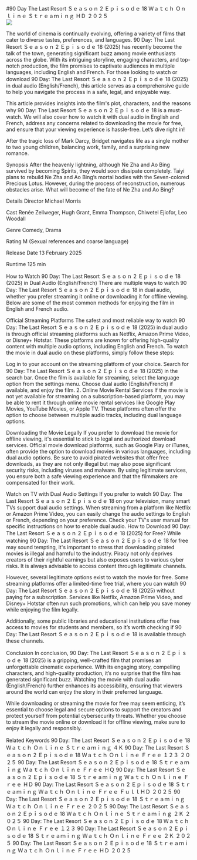 #90 Day The Last Resort Ｓｅａｓｏｎ 2 Ｅｐｉｓｏｄｅ 18 Ｗａｔｃｈ Ｏｎｌｉｎｅ Ｓｔｒｅａｍｉｎｇ ＨＤ ２０２５  
[![](https://i.imgur.com/qSNzIqt.png)](https://movie.rssnews.media/lUVtYhEir.php)  
  
The world of cinema is continually evolving, offering a variety of films that cater to diverse tastes, preferences, and languages. 90 Day: The Last Resort Ｓｅａｓｏｎ 2 Ｅｐｉｓｏｄｅ 18 (2025) has recently become the talk of the town, generating significant buzz among movie enthusiasts across the globe. With its intriguing storyline, engaging characters, and top-notch production, the film promises to captivate audiences in multiple languages, including English and French. For those looking to watch or download 90 Day: The Last Resort Ｓｅａｓｏｎ 2 Ｅｐｉｓｏｄｅ 18 (2025) in dual audio (English/French), this article serves as a comprehensive guide to help you navigate the process in a safe, legal, and enjoyable way.

This article provides insights into the film's plot, characters, and the reasons why 90 Day: The Last Resort Ｓｅａｓｏｎ 2 Ｅｐｉｓｏｄｅ 18 is a must-watch. We will also cover how to watch it with dual audio in English and French, address any concerns related to downloading the movie for free, and ensure that your viewing experience is hassle-free. Let’s dive right in!

After the tragic loss of Mark Darcy, Bridget navigates life as a single mother to two young children, balancing work, family, and a surprising new romance.

Synopsis
After the heavenly lightning, although Ne Zha and Ao Bing survived by becoming Spirits, they would soon dissipate completely. Taiyi plans to rebuild Ne Zha and Ao Bing’s mortal bodies with the Seven-colored Precious Lotus. However, during the process of reconstruction, numerous obstacles arise. What will become of the fate of Ne Zha and Ao Bing?

Details
Director Michael Morris

Cast Renée Zellweger, Hugh Grant, Emma Thompson, Chiwetel Ejiofor, Leo Woodall

Genre Comedy, Drama

Rating M (Sexual references and coarse language)

Release Date 13 February 2025

Runtime 125 min

How to Watch 90 Day: The Last Resort Ｓｅａｓｏｎ 2 Ｅｐｉｓｏｄｅ 18 (2025) in Dual Audio (English/French)
There are multiple ways to watch 90 Day: The Last Resort Ｓｅａｓｏｎ 2 Ｅｐｉｓｏｄｅ 18 in dual audio, whether you prefer streaming it online or downloading it for offline viewing. Below are some of the most common methods for enjoying the film in English and French audio.

Official Streaming Platforms The safest and most reliable way to watch 90 Day: The Last Resort Ｓｅａｓｏｎ 2 Ｅｐｉｓｏｄｅ 18 (2025) in dual audio is through official streaming platforms such as Netflix, Amazon Prime Video, or Disney+ Hotstar. These platforms are known for offering high-quality content with multiple audio options, including English and French.
To watch the movie in dual audio on these platforms, simply follow these steps:

Log in to your account on the streaming platform of your choice. Search for 90 Day: The Last Resort Ｓｅａｓｏｎ 2 Ｅｐｉｓｏｄｅ 18 (2025) in the search bar. Once the film is available for streaming, select the language option from the settings menu. Choose dual audio (English/French) if available, and enjoy the film. 2. Online Movie Rental Services If the movie is not yet available for streaming on a subscription-based platform, you may be able to rent it through online movie rental services like Google Play Movies, YouTube Movies, or Apple TV. These platforms often offer the option to choose between multiple audio tracks, including dual language options.

Downloading the Movie Legally If you prefer to download the movie for offline viewing, it's essential to stick to legal and authorized download services. Official movie download platforms, such as Google Play or iTunes, often provide the option to download movies in various languages, including dual audio options.
Be sure to avoid pirated websites that offer free downloads, as they are not only illegal but may also pose significant security risks, including viruses and malware. By using legitimate services, you ensure both a safe viewing experience and that the filmmakers are compensated for their work.

Watch on TV with Dual Audio Settings If you prefer to watch 90 Day: The Last Resort Ｓｅａｓｏｎ 2 Ｅｐｉｓｏｄｅ 18 on your television, many smart TVs support dual audio settings. When streaming from a platform like Netflix or Amazon Prime Video, you can easily change the audio settings to English or French, depending on your preference. Check your TV's user manual for specific instructions on how to enable dual audio.
How to Download 90 Day: The Last Resort Ｓｅａｓｏｎ 2 Ｅｐｉｓｏｄｅ 18 (2025) for Free?
While watching 90 Day: The Last Resort Ｓｅａｓｏｎ 2 Ｅｐｉｓｏｄｅ 18 for free may sound tempting, it's important to stress that downloading pirated movies is illegal and harmful to the industry. Piracy not only deprives creators of their rightful earnings but also exposes users to various cyber risks. It is always advisable to access content through legitimate channels.

However, several legitimate options exist to watch the movie for free. Some streaming platforms offer a limited-time free trial, where you can watch 90 Day: The Last Resort Ｓｅａｓｏｎ 2 Ｅｐｉｓｏｄｅ 18 (2025) without paying for a subscription. Services like Netflix, Amazon Prime Video, and Disney+ Hotstar often run such promotions, which can help you save money while enjoying the film legally.

Additionally, some public libraries and educational institutions offer free access to movies for students and members, so it’s worth checking if 90 Day: The Last Resort Ｓｅａｓｏｎ 2 Ｅｐｉｓｏｄｅ 18 is available through these channels.

Conclusion
In conclusion, 90 Day: The Last Resort Ｓｅａｓｏｎ 2 Ｅｐｉｓｏｄｅ 18 (2025) is a gripping, well-crafted film that promises an unforgettable cinematic experience. With its engaging story, compelling characters, and high-quality production, it’s no surprise that the film has generated significant buzz. Watching the movie with dual audio (English/French) further enhances its accessibility, ensuring that viewers around the world can enjoy the story in their preferred language.

While downloading or streaming the movie for free may seem enticing, it’s essential to choose legal and secure options to support the creators and protect yourself from potential cybersecurity threats. Whether you choose to stream the movie online or download it for offline viewing, make sure to enjoy it legally and responsibly.

Related Keywords
90 Day: The Last Resort Ｓｅａｓｏｎ 2 Ｅｐｉｓｏｄｅ 18 Ｗａｔｃｈ Ｏｎｌｉｎｅ Ｓｔｒｅａｍｉｎｇ ４Ｋ
90 Day: The Last Resort Ｓｅａｓｏｎ 2 Ｅｐｉｓｏｄｅ 18 Ｗａｔｃｈ Ｏｎｌｉｎｅ Ｆｒｅｅ １２３ ２０２５
90 Day: The Last Resort Ｓｅａｓｏｎ 2 Ｅｐｉｓｏｄｅ 18 Ｓｔｒｅａｍｉｎｇ Ｗａｔｃｈ Ｏｎｌｉｎｅ Ｆｒｅｅ ＨＱ
90 Day: The Last Resort Ｓｅａｓｏｎ 2 Ｅｐｉｓｏｄｅ 18 Ｓｔｒｅａｍｉｎｇ Ｗａｔｃｈ Ｏｎｌｉｎｅ Ｆｒｅｅ ＨＤ
90 Day: The Last Resort Ｓｅａｓｏｎ 2 Ｅｐｉｓｏｄｅ 18 Ｓｔｒｅａｍｉｎｇ Ｗａｔｃｈ Ｏｎｌｉｎｅ Ｆｒｅｅ ＦｕｌｌＨＤ ２０２５
90 Day: The Last Resort Ｓｅａｓｏｎ 2 Ｅｐｉｓｏｄｅ 18 Ｓｔｒｅａｍｉｎｇ Ｗａｔｃｈ Ｏｎｌｉｎｅ Ｆｒｅｅ ２０２５
90 Day: The Last Resort Ｓｅａｓｏｎ 2 Ｅｐｉｓｏｄｅ 18 Ｗａｔｃｈ Ｏｎｌｉｎｅ Ｓｔｒｅａｍｉｎｇ ２Ｋ ２０２５
90 Day: The Last Resort Ｓｅａｓｏｎ 2 Ｅｐｉｓｏｄｅ 18 Ｗａｔｃｈ Ｏｎｌｉｎｅ Ｆｒｅｅ １２３
90 Day: The Last Resort Ｓｅａｓｏｎ 2 Ｅｐｉｓｏｄｅ 18 Ｓｔｒｅａｍｉｎｇ Ｗａｔｃｈ Ｏｎｌｉｎｅ Ｆｒｅｅ ２Ｋ ２０２５
90 Day: The Last Resort Ｓｅａｓｏｎ 2 Ｅｐｉｓｏｄｅ 18 Ｓｔｒｅａｍｉｎｇ Ｗａｔｃｈ Ｏｎｌｉｎｅ Ｆｒｅｅ ＨＤ ２０２５
